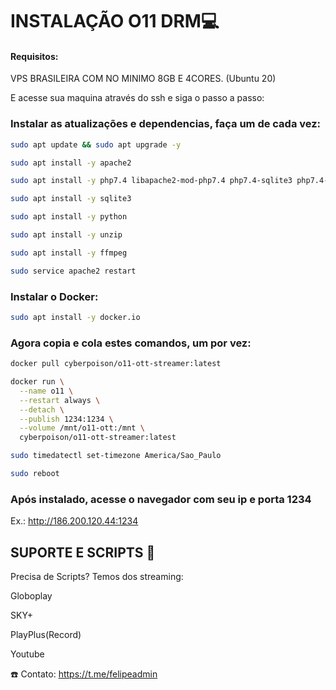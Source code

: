 # INSTALAÇÃO O11 DRM💻
#### Requisitos:

VPS BRASILEIRA COM NO MINIMO 8GB E 4CORES. (Ubuntu 20)

E acesse sua maquina através do ssh e siga o passo a passo:

### Instalar as atualizações e dependencias, faça um de cada vez:
```bash
sudo apt update && sudo apt upgrade -y
```
```bash
sudo apt install -y apache2
```
```bash
sudo apt install -y php7.4 libapache2-mod-php7.4 php7.4-sqlite3 php7.4-mysql php7.4-curl php7.4-json php7.4-cgi php7.4-xml
```
```bash
sudo apt install -y sqlite3
```
```bash
sudo apt install -y python
```
```bash
sudo apt install -y unzip
```
```bash
sudo apt install -y ffmpeg
```
```bash
sudo service apache2 restart
```

### Instalar o Docker:
```bash
sudo apt install -y docker.io
```

### Agora copia e cola estes comandos, um por vez:
```bash
docker pull cyberpoison/o11-ott-streamer:latest
```
```bash
docker run \
  --name o11 \
  --restart always \
  --detach \
  --publish 1234:1234 \
  --volume /mnt/o11-ott:/mnt \
  cyberpoison/o11-ott-streamer:latest 
```
```bash
sudo timedatectl set-timezone America/Sao_Paulo
```
```bash
sudo reboot
```
### Após instalado, acesse o navegador com seu ip e porta 1234

   Ex.: http://186.200.120.44:1234

## SUPORTE E SCRIPTS 📎
Precisa de Scripts? Temos dos streaming:

Globoplay

SKY+

PlayPlus(Record)

Youtube

☎️ Contato: https://t.me/felipeadmin

